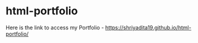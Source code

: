 # html-portfolio
Here is the link to access my Portfolio  - https://shriyadita19.github.io/html-portfolio/
